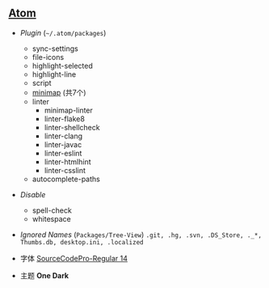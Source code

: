 ## [Atom](https://atom.io)

* _Plugin_ (`~/.atom/packages`)
    * sync-settings
    * file-icons
    * highlight-selected
    * highlight-line
    * script
    * [minimap](https://atom.io/users/atom-minimap/packages) (共7个)
    * linter
        * minimap-linter
        * linter-flake8
        * linter-shellcheck
        * linter-clang
        * linter-javac
        * linter-eslint
        * linter-htmlhint
        * linter-csslint
    * autocomplete-paths

* _Disable_
    * spell-check
    * whitespace

* _Ignored Names_ (`Packages/Tree-View`)
`.git, .hg, .svn, .DS_Store, ._*, Thumbs.db, desktop.ini, .localized`

* 字体 [SourceCodePro-Regular 14](https://github.com/adobe-fonts/source-code-pro)
* 主题 **One Dark**

